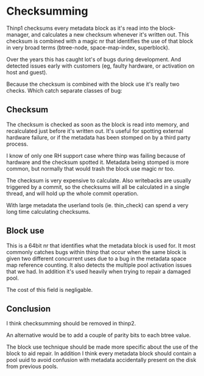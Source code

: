 # Checksumming

Thinp1 checksums every metadata block as it's read into the block-manager,
and calculates a new checksum whenever it's written out.  This checksum
is combined with a magic nr that identifies the use of that block in
very broad terms (btree-node, space-map-index, superblock).

Over the years this has caught lot's of bugs during development.
And detected issues early with customers (eg, faulty hardware, or
activation on host and guest).

Because the checksum is combined with the block use it's really two
checks.  Which catch separate classes of bug:

## Checksum

The checksum is checked as soon as the block is read into memory, and
recalculated just before it's written out.  It's useful for spotting
external hardware failure, or if the metadata has been stomped on by
a third party process.

I know of only one RH support case where thinp was failing because of
hardware and the checksum spotted it.  Metadata being stomped is more
common, but normally that would trash the block use magic nr too.

The checksum is very expensive to calculate.  Also writebacks are usually
triggered by a commit, so the checksums will all be calculated in a single
thread, and will hold up the whole commit operation.

With large metadata the userland tools (ie. thin_check) can spend a very
long time calculating checksums.


## Block use

This is a 64bit nr that identifies what the metadata block is used for.
It most commonly catches bugs within thinp that occur when the same
block is given two different concurrent uses due to a bug in the metadata
space map reference counting.  It also detects the multiple pool activation
issues that we had.  In addition it's used heavily when trying to repair a
damaged pool.

The cost of this field is negligable.

## Conclusion

I think checksumming should be removed in thinp2.

An alternative would be to add a couple of parity bits to each btree value.

The block use technique should be made more specific about the use of
the block to aid repair.  In addition I think every metadata block should
contain a pool uuid to avoid confusion with metadata accidentally present
on the disk from previous pools.

